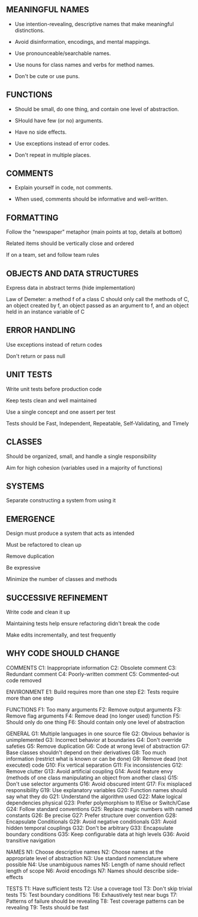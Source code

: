 MEANINGFUL NAMES
----------------

- Use intention-revealing, descriptive names that make meaningful distinctions.

- Avoid disinformation, encodings, and mental mappings.

- Use pronounceable/searchable names.

- Use nouns for class names and verbs for method names.

- Don't be cute or use puns.

FUNCTIONS
---------

- Should be small, do one thing, and contain one level of abstraction.

- SHould have few (or no) arguments.

- Have no side effects.

- Use exceptions instead of error codes.

- Don't repeat in multiple places.

COMMENTS
--------

- Explain yourself in code, not comments.

- When used, comments should be informative and well-written.

FORMATTING
----------

  Follow the "newspaper" metaphor (main points at top, details at bottom)
  
  Related items should be vertically close and ordered
  
  If on a team, set and follow team rules

OBJECTS AND DATA STRUCTURES
---------------------------

  Express data in abstract terms (hide implementation)
  
  Law of Demeter: a method f of a class C should only call the methods of
    C, an object created by f, an object passed as an argument to f, and an
    object held in an instance variable of C

ERROR HANDLING
--------------

  Use exceptions instead of return codes
  
  Don't return or pass null

UNIT TESTS
----------

  Write unit tests before production code
  
  Keep tests clean and well maintained
  
  Use a single concept and one assert per test
  
  Tests should be Fast, Independent, Repeatable, Self-Validating, and Timely

CLASSES
-------

  Should be organized, small, and handle a single responsibility
  
  Aim for high cohesion (variables used in a majority of functions)

SYSTEMS
-------

  Separate constructing a system from using it

EMERGENCE
---------

  Design must produce a system that acts as intended
  
  Must be refactored to clean up
  
  Remove duplication
  
  Be expressive
  
  Minimize the number of classes and methods

SUCCESSIVE REFINEMENT
---------------------

  Write code and clean it up
  
  Maintaining tests help ensure refactoring didn't break the code
  
  Make edits incrementally, and test frequently

WHY CODE SHOULD CHANGE
----------------------

  COMMENTS
    C1: Inappropriate information
    C2: Obsolete comment
    C3: Redundant comment
    C4: Poorly-written comment
    C5: Commented-out code removed
  
  ENVIRONMENT
    E1: Build requires more than one step
    E2: Tests require more than one step
  
  FUNCTIONS
    F1: Too many arguments
    F2: Remove output arguments
    F3: Remove flag arguments
    F4: Remove dead (no longer used) function
    F5: Should only do one thing
    F6: Should contain only one level of abstraction
  
  GENERAL
    G1: Multiple languages in one source file
    G2: Obvious behavior is unimplemented
    G3: Incorrect behavior at boundaries
    G4: Don't override safeties
    G5: Remove duplication
    G6: Code at wrong level of abstraction
    G7: Base classes shouldn't depend on their derivatives
    G8: Too much information (restrict what is known or can be done)
    G9: Remove dead (not executed) code
    G10: Fix vertical separation
    G11: Fix inconsistencies
    G12: Remove clutter
    G13: Avoid artificial coupling
    G14: Avoid feature envy (methods of one class manipulating an object
         from another class)
    G15: Don't use selector arguments
    G16: Avoid obscured intent
    G17: Fix misplaced responsibility
    G19: Use explanatory variables
    G20: Function names should say what they do
    G21: Understand the algorithm used
    G22: Make logical dependencies physical
    G23: Prefer polymorphism to If/Else or Switch/Case
    G24: Follow standard conventions
    G25: Replace magic numbers with named constants
    G26: Be precise
    G27: Prefer structure over convention
    G28: Encapsulate Conditionals
    G29: Avoid negative conditionals
    G31: Avoid hidden temporal couplings
    G32: Don't be arbitrary
    G33: Encapsulate boundary conditions
    G35: Keep configurable data at high levels
    G36: Avoid transitive navigation
  
  NAMES
    N1: Choose descriptive names
    N2: Choose names at the appropriate level of abstraction
    N3: Use standard nomenclature where possible
    N4: Use unambiguous names
    N5: Length of name should reflect length of scope
    N6: Avoid encodings
    N7: Names should describe side-effects
  
  TESTS
    T1: Have sufficient tests
    T2: Use a coverage tool
    T3: Don't skip trivial tests
    T5: Test boundary conditions
    T6: Exhaustively test near bugs
    T7: Patterns of failure should be revealing
    T8: Test coverage patterns can be revealing
    T9: Tests should be fast
